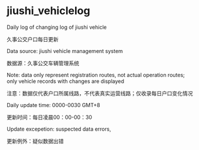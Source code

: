 # jiushi_vehiclelog
Daily log of changing log of jiushi vehicle

久事公交户口每日更新

Data source: jiushi vehicle management system

数据源：久事公交车辆管理系统

Note: data only represent registration routes, not actual operation routes; only vehicle records with changes are displayed

注意：数据仅代表户口所属线路，不代表真实运营线路；仅收录每日户口变化情况

Daily update time: 0000-0030 GMT+8

更新时间：每日凌晨00：00-00：30

Update excepetion: suspected data errors,

更新例外：疑似数据出错
